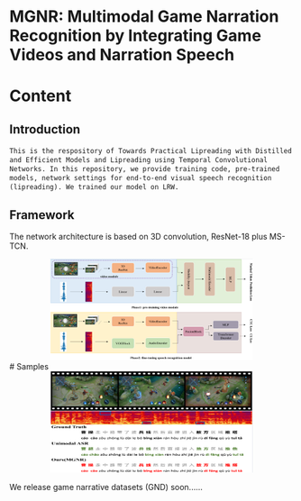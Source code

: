 # MGNR: Multimodal Game Narration Recognition by Integrating Game Videos and Narration Speech

# Content

  ## Introduction
    This is the respository of Towards Practical Lipreading with Distilled and Efficient Models and Lipreading using Temporal Convolutional Networks. In this repository, we provide training code, pre-trained models, network settings for end-to-end visual speech recognition (lipreading). We trained our model on LRW. 
  ## Framework
  The network architecture is based on 3D convolution, ResNet-18 plus MS-TCN.
  <div align=center>
  <img src="images/framework.png" width="360" height="180">
  </div>
  # Samples


<div align=center>
<img src="images/sample.png" width="360" height="180">
</div>



We release game narrative datasets (GND) soon......
